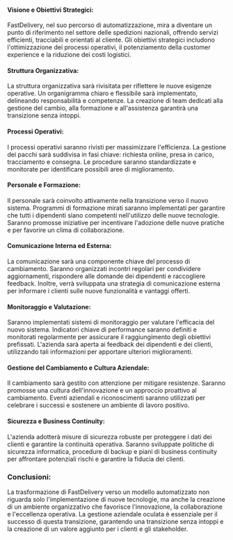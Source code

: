 #### Visione e Obiettivi Strategici:

FastDelivery, nel suo percorso di automatizzazione, mira a diventare un punto di riferimento nel settore delle spedizioni nazionali, offrendo servizi efficienti, tracciabili e orientati al cliente. Gli obiettivi strategici includono l'ottimizzazione dei processi operativi, il potenziamento della customer experience e la riduzione dei costi logistici.

#### Struttura Organizzativa:

La struttura organizzativa sarà rivisitata per riflettere le nuove esigenze operative. Un organigramma chiaro e flessibile sarà implementato, delineando responsabilità e competenze. La creazione di team dedicati alla gestione del cambio, alla formazione e all'assistenza garantirà una transizione senza intoppi.

#### Processi Operativi:

I processi operativi saranno rivisti per massimizzare l'efficienza. La gestione dei pacchi sarà suddivisa in fasi chiave: richiesta online, presa in carico, tracciamento e consegna. Le procedure saranno standardizzate e monitorate per identificare possibili aree di miglioramento.

#### Personale e Formazione:

Il personale sarà coinvolto attivamente nella transizione verso il nuovo sistema. Programmi di formazione mirati saranno implementati per garantire che tutti i dipendenti siano competenti nell'utilizzo delle nuove tecnologie. Saranno promosse iniziative per incentivare l'adozione delle nuove pratiche e per favorire un clima di collaborazione.

#### Comunicazione Interna ed Esterna:

La comunicazione sarà una componente chiave del processo di cambiamento. Saranno organizzati incontri regolari per condividere aggiornamenti, rispondere alle domande dei dipendenti e raccogliere feedback. Inoltre, verrà sviluppata una strategia di comunicazione esterna per informare i clienti sulle nuove funzionalità e vantaggi offerti.

#### Monitoraggio e Valutazione:

Saranno implementati sistemi di monitoraggio per valutare l'efficacia del nuovo sistema. Indicatori chiave di performance saranno definiti e monitorati regolarmente per assicurare il raggiungimento degli obiettivi prefissati. L'azienda sarà aperta ai feedback dei dipendenti e dei clienti, utilizzando tali informazioni per apportare ulteriori miglioramenti.

#### Gestione del Cambiamento e Cultura Aziendale:

Il cambiamento sarà gestito con attenzione per mitigare resistenze. Saranno promosse una cultura dell'innovazione e un approccio proattivo al cambiamento. Eventi aziendali e riconoscimenti saranno utilizzati per celebrare i successi e sostenere un ambiente di lavoro positivo.

#### Sicurezza e Business Continuity:

L'azienda adotterà misure di sicurezza robuste per proteggere i dati dei clienti e garantire la continuità operativa. Saranno sviluppate politiche di sicurezza informatica, procedure di backup e piani di business continuity per affrontare potenziali rischi e garantire la fiducia dei clienti.

### Conclusioni:

La trasformazione di FastDelivery verso un modello automatizzato non riguarda solo l'implementazione di nuove tecnologie, ma anche la creazione di un ambiente organizzativo che favorisce l'innovazione, la collaborazione e l'eccellenza operativa. La gestione aziendale oculata è essenziale per il successo di questa transizione, garantendo una transizione senza intoppi e la creazione di un valore aggiunto per i clienti e gli stakeholder.